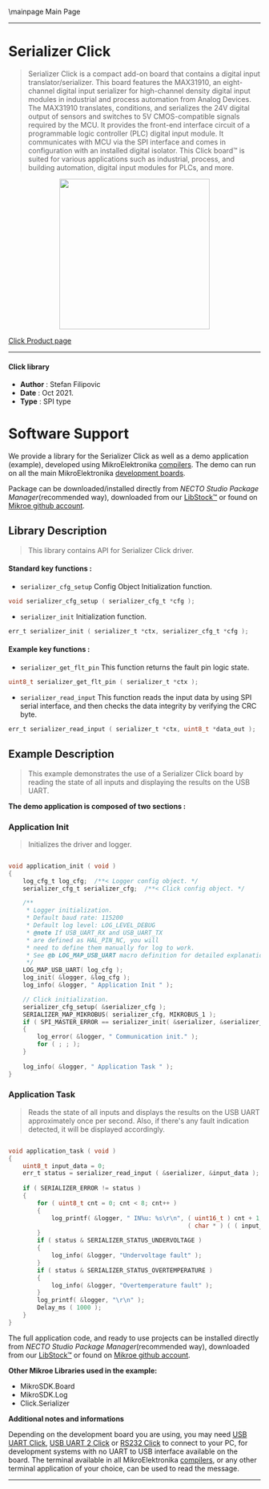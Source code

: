 \mainpage Main Page

---
# Serializer Click

> Serializer Click is a compact add-on board that contains a digital input translator/serializer. This board features the MAX31910, an eight-channel digital input serializer for high-channel density digital input modules in industrial and process automation from Analog Devices. The MAX31910 translates, conditions, and serializes the 24V digital output of sensors and switches to 5V CMOS-compatible signals required by the MCU. It provides the front-end interface circuit of a programmable logic controller (PLC) digital input module. It communicates with MCU via the SPI interface and comes in configuration with an installed digital isolator. This Click board™ is suited for various applications such as industrial, process, and building automation, digital input modules for PLCs, and more.

<p align="center">
  <img src="https://download.mikroe.com/images/click_for_ide/serializer_click.png" height=300px>
</p>

[Click Product page](https://www.mikroe.com/serializer-click)

---


#### Click library

- **Author**        : Stefan Filipovic
- **Date**          : Oct 2021.
- **Type**          : SPI type


# Software Support

We provide a library for the Serializer Click
as well as a demo application (example), developed using MikroElektronika
[compilers](https://www.mikroe.com/necto-studio).
The demo can run on all the main MikroElektronika [development boards](https://www.mikroe.com/development-boards).

Package can be downloaded/installed directly from *NECTO Studio Package Manager*(recommended way), downloaded from our [LibStock&trade;](https://libstock.mikroe.com) or found on [Mikroe github account](https://github.com/MikroElektronika/mikrosdk_click_v2/tree/master/clicks).

## Library Description

> This library contains API for Serializer Click driver.

#### Standard key functions :

- `serializer_cfg_setup` Config Object Initialization function.
```c
void serializer_cfg_setup ( serializer_cfg_t *cfg );
```

- `serializer_init` Initialization function.
```c
err_t serializer_init ( serializer_t *ctx, serializer_cfg_t *cfg );
```

#### Example key functions :

- `serializer_get_flt_pin` This function returns the fault pin logic state.
```c
uint8_t serializer_get_flt_pin ( serializer_t *ctx );
```

- `serializer_read_input` This function reads the input data by using SPI serial interface, and then checks the data integrity by verifying the CRC byte.
```c
err_t serializer_read_input ( serializer_t *ctx, uint8_t *data_out );
```

## Example Description

> This example demonstrates the use of a Serializer Click board by reading the state of all inputs and displaying the results on the USB UART.

**The demo application is composed of two sections :**

### Application Init

> Initializes the driver and logger.

```c

void application_init ( void )
{
    log_cfg_t log_cfg;  /**< Logger config object. */
    serializer_cfg_t serializer_cfg;  /**< Click config object. */

    /** 
     * Logger initialization.
     * Default baud rate: 115200
     * Default log level: LOG_LEVEL_DEBUG
     * @note If USB_UART_RX and USB_UART_TX 
     * are defined as HAL_PIN_NC, you will 
     * need to define them manually for log to work. 
     * See @b LOG_MAP_USB_UART macro definition for detailed explanation.
     */
    LOG_MAP_USB_UART( log_cfg );
    log_init( &logger, &log_cfg );
    log_info( &logger, " Application Init " );

    // Click initialization.
    serializer_cfg_setup( &serializer_cfg );
    SERIALIZER_MAP_MIKROBUS( serializer_cfg, MIKROBUS_1 );
    if ( SPI_MASTER_ERROR == serializer_init( &serializer, &serializer_cfg ) )
    {
        log_error( &logger, " Communication init." );
        for ( ; ; );
    }
    
    log_info( &logger, " Application Task " );
}

```

### Application Task

> Reads the state of all inputs and displays the results on the USB UART approximately once per second. Also, if there's any fault indication detected, it will be displayed accordingly.

```c

void application_task ( void )
{
    uint8_t input_data = 0;
    err_t status = serializer_read_input ( &serializer, &input_data );
    
    if ( SERIALIZER_ERROR != status )
    {
        for ( uint8_t cnt = 0; cnt < 8; cnt++ )
        {
            log_printf( &logger, " IN%u: %s\r\n", ( uint16_t ) cnt + 1, 
                                                  ( char * ) ( ( input_data & ( 1 << cnt ) ) ? "High" : "Low" ) );
        }
        if ( status & SERIALIZER_STATUS_UNDERVOLTAGE )
        {
            log_info( &logger, "Undervoltage fault" );
        }
        if ( status & SERIALIZER_STATUS_OVERTEMPERATURE )
        {
            log_info( &logger, "Overtemperature fault" );
        }
        log_printf( &logger, "\r\n" );
        Delay_ms ( 1000 );
    }
}

```

The full application code, and ready to use projects can be installed directly from *NECTO Studio Package Manager*(recommended way), downloaded from our [LibStock&trade;](https://libstock.mikroe.com) or found on [Mikroe github account](https://github.com/MikroElektronika/mikrosdk_click_v2/tree/master/clicks).

**Other Mikroe Libraries used in the example:**

- MikroSDK.Board
- MikroSDK.Log
- Click.Serializer

**Additional notes and informations**

Depending on the development board you are using, you may need
[USB UART Click](http://shop.mikroe.com/usb-uart-click),
[USB UART 2 Click](http://shop.mikroe.com/usb-uart-2-click) or
[RS232 Click](http://shop.mikroe.com/rs232-click) to connect to your PC, for
development systems with no UART to USB interface available on the board. The
terminal available in all MikroElektronika
[compilers](http://shop.mikroe.com/compilers), or any other terminal application
of your choice, can be used to read the message.

---
